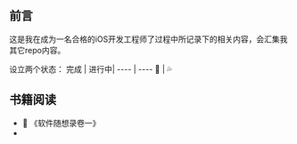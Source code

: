 ## 前言
这是我在成为一名合格的iOS开发工程师了过程中所记录下的相关内容，会汇集我其它repo内容。

设立两个状态：
完成 | 进行中|
---- | ----
🌟 | 💦

## 书籍阅读
* 🌟 《软件随想录卷一》
* 